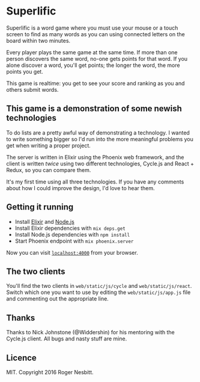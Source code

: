 # Superlific

Superlific is a word game where you must use your mouse or a touch screen to find
as many words as you can using connected letters on the board within two minutes.

Every player plays the same game at the same time.  If more than one person discovers the same word,
no-one gets points for that word.  If you alone discover a word, you'll get points; the longer
the word, the more points you get.

This game is realtime: you get to see your score and ranking as you and others submit words.

## This game is a demonstration of some newish technologies

To do lists are a pretty awful way of demonstrating a technology.  I wanted to write something
bigger so I'd run into the more meaningful problems you get when writing a proper project.

The server is written in Elixir using the Phoenix web framework, and the client is written
*twice* using two different technologies, Cycle.js and React + Redux, so you can compare them.

It's my first time using all three technologies.  If you have any comments about how I could
improve the design, I'd love to hear them.

## Getting it running

  * Install [Elixir](http://elixir-lang.org/install.html) and [Node.js](https://nodejs.org/)
  * Install Elixir dependencies with `mix deps.get`
  * Install Node.js dependencies with `npm install`
  * Start Phoenix endpoint with `mix phoenix.server`

Now you can visit [`localhost:4000`](http://localhost:4000) from your browser.

## The two clients

You'll find the two clients in `web/static/js/cycle` and `web/static/js/react`.  Switch which
one you want to use by editing the `web/static/js/app.js` file and commenting out the appropriate line.

## Thanks

Thanks to Nick Johnstone (@Widdershin) for his mentoring with the Cycle.js client.  All bugs and nasty stuff are mine.

## Licence

MIT.  Copyright 2016 Roger Nesbitt.
